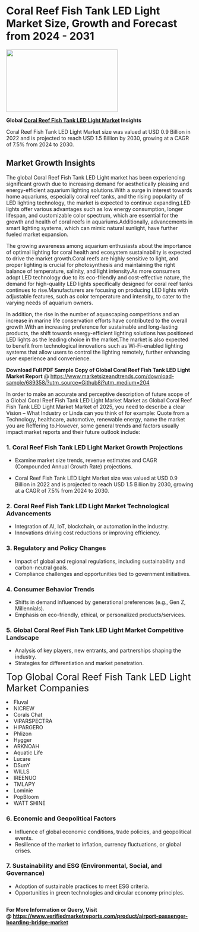 <H1>Coral Reef Fish Tank LED Light Market Size, Growth and Forecast from 2024 - 2031</H1><img class="aligncenter size-medium wp-image-584254" src="https://thirdeyenews.in/wp-content/uploads/2024/09/Global-Market-Research-300x168.jpeg" alt="" width="300" height="168" /><p><strong>Global&nbsp;<a href="https://www.marketsizeandtrends.com/download-sample/689358/?utm_source=Github8j?utm_medium=204">Coral Reef Fish Tank LED Light Market</a> Insights</strong></p><p>Coral Reef Fish Tank LED Light Market size was valued at USD 0.9 Billion in 2022 and is projected to reach USD 1.5 Billion by 2030, growing at a CAGR of 7.5% from 2024 to 2030.</p><p><h2>Market Growth Insights</h2> <p>The global Coral Reef Fish Tank LED Light market has been experiencing significant growth due to increasing demand for aesthetically pleasing and energy-efficient aquarium lighting solutions.With a surge in interest towards home aquariums, especially coral reef tanks, and the rising popularity of LED lighting technology, the market is expected to continue expanding.LED lights offer various advantages such as low energy consumption, longer lifespan, and customizable color spectrum, which are essential for the growth and health of coral reefs in aquariums.Additionally, advancements in smart lighting systems, which can mimic natural sunlight, have further fueled market expansion.</p> <p>The growing awareness among aquarium enthusiasts about the importance of optimal lighting for coral health and ecosystem sustainability is expected to drive the market growth.Coral reefs are highly sensitive to light, and proper lighting is crucial for photosynthesis and maintaining the right balance of temperature, salinity, and light intensity.As more consumers adopt LED technology due to its eco-friendly and cost-effective nature, the demand for high-quality LED lights specifically designed for coral reef tanks continues to rise.Manufacturers are focusing on producing LED lights with adjustable features, such as color temperature and intensity, to cater to the varying needs of aquarium owners.</p> <p>In addition, the rise in the number of aquascaping competitions and an increase in marine life conservation efforts have contributed to the overall growth.With an increasing preference for sustainable and long-lasting products, the shift towards energy-efficient lighting solutions has positioned LED lights as the leading choice in the market.The market is also expected to benefit from technological innovations such as Wi-Fi-enabled lighting systems that allow users to control the lighting remotely, further enhancing user experience and convenience.</p> <p><span class=""><strong>Download Full PDF Sample Copy of Global Coral Reef Fish Tank LED Light Market Report</strong> @ <a href="https://www.marketsizeandtrends.com/download-sample/689358/?utm_source=Github8j?utm_medium=204" target="_blank">https://www.marketsizeandtrends.com/download-sample/689358/?utm_source=Github8j?utm_medium=204</a></span></p><p>In order to make an accurate and perceptive description of future scope of a Global&nbsp;Coral Reef Fish Tank LED Light Market Market as Global&nbsp;Coral Reef Fish Tank LED Light Market Market of 2025, you need to describe a clear Vision &ndash; What Industry or Linda can you think of for example: Quote from a Technology, healthcare, automotive, renewable energy, name the market you are Reffering to.However, some general trends and factors usually impact market reports and their future outlook include:</p><h3>1.&nbsp;<strong>Coral Reef Fish Tank LED Light Market Growth Projections</strong></h3><ul><li>Examine market size trends, revenue estimates and CAGR (Compounded Annual Growth Rate) projections.</li><li><p>Coral Reef Fish Tank LED Light Market size was valued at USD 0.9 Billion in 2022 and is projected to reach USD 1.5 Billion by 2030, growing at a CAGR of 7.5% from 2024 to 2030.</p></li></ul><h3>2.&nbsp;<strong>Coral Reef Fish Tank LED Light Market Technological Advancements</strong></h3><ul><li>Integration of AI, IoT, blockchain, or automation in the industry.</li><li>Innovations driving cost reductions or improving efficiency.</li></ul><h3>3.&nbsp;<strong>Regulatory and Policy Changes</strong></h3><ul><li>Impact of global and regional regulations, including sustainability and carbon-neutral goals.</li><li>Compliance challenges and opportunities tied to government initiatives.</li></ul><h3>4.&nbsp;<strong>Consumer Behavior Trends</strong></h3><ul><li>Shifts in demand influenced by generational preferences (e.g., Gen Z, Millennials).</li><li>Emphasis on eco-friendly, ethical, or personalized products/services.</li></ul><h3>5.&nbsp;<strong>Global Coral Reef Fish Tank LED Light Market Competitive Landscape</strong></h3><ul><li>Analysis of key players, new entrants, and partnerships shaping the industry.</li><li>Strategies for differentiation and market penetration.</li></ul><p data-pm-slice="1 1 []"><span style="color: inherit; font-family: inherit; font-size: 25px;">Top Global Coral Reef Fish Tank LED Light Market Companies</span></p><div class="" data-test-id=""><p><li>Fluval</li><li> NICREW</li><li> Corals Chat</li><li> VIPARSPECTRA</li><li> HIPARGERO</li><li> Phlizon</li><li> Hygger</li><li> ARKNOAH</li><li> Aquatic Life</li><li> Lucare</li><li> DSunY</li><li> WILLS</li><li> IREENUO</li><li> TMLAPY</li><li> Lominie</li><li> PopBloom</li><li> WATT SHINE</li></p></div><h3>6.&nbsp;<strong>Economic and Geopolitical Factors</strong></h3><ul><li>Influence of global economic conditions, trade policies, and geopolitical events.</li><li>Resilience of the market to inflation, currency fluctuations, or global crises.</li></ul><h3>7.&nbsp;<strong>Sustainability and ESG (Environmental, Social, and Governance)</strong></h3><ul><li>Adoption of sustainable practices to meet ESG criteria.</li><li>Opportunities in green technologies and circular economy principles.</li></ul><h2><strong style="font-size: 14px;">For More Information or Query, Visit @&nbsp;</strong><a style="background-color: #ffffff; font-size: 14px;" href="https://www.marketsizeandtrends.com/report/coral-reef-fish-tank-led-light-market/" target="_blank">https://www.verifiedmarketreports.com/product/airport-passenger-boarding-bridge-market</a></h2>